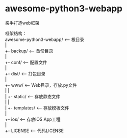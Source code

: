 # awesome-python3-webapp
亲手打造web框架

框架结构：\
awesome-python3-webapp/  <-- 根目录\
|\
+- backup/               <-- 备份目录\
|\
+- conf/                 <-- 配置文件\
|\
+- dist/                 <-- 打包目录\
|\
+- www/                  <-- Web目录，存放.py文件\
|   |\
|   +- static/            <-- 存放静态文件\
|   |\
|   +- templates/         <-- 存放模板文件\
|\
+- ios/                  <-- 存放iOS App工程\
|\
+- LICENSE               <-- 代码LICENSE

